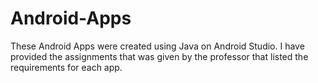 # Android-Apps

These Android Apps were created using Java on Android Studio. 
I have provided the assignments that was given by the professor that listed the requirements for each app. 
